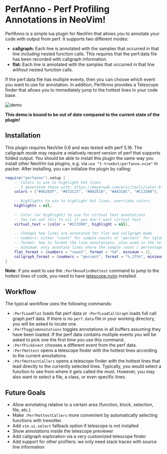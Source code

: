 # PerfAnno - Perf Profiling Annotations in NeoVim!

PerfAnno is a simple lua plugin for NeoVim that allows you to annotate your code with output from perf.
It supports two different modes:

* **callgraph:** Each line is annotated with the samples that occurred in that line *including* nested function calls. This requires that the perf.data file has been recorded with callgraph information.
* **flat:** Each line is annotated with the samples that occurred in that line *without* nested function calls.

If the perf.data file has multiple events, then you can choose which event you want to use for annotation.
In addition, PerfAnno provides a Telescope finder that allows you to immediately jump to the hottest lines in your code base.

![demo](https://user-images.githubusercontent.com/15610942/153112464-ebfee5f2-11c3-4185-ad96-2cf8e7f7cd42.gif)

**This demo is bound to be out of date compared to the current state of the plugin!**

## Installation

This plugin requires NeoVim 0.6 and was tested with perf 5.16.
The callgraph mode may require a relatively recent version of perf that supports folded output.
You should be able to install this plugin the same way you install other NeoVim lua plugins, e.g. via `use "t-troebst/perfanno.nvim"` in packer.
After installing, you can initialize the plugin by calling:

```lua
require("perfanno").setup {
    -- Colors to use to highlight hot lines
    -- I generated these with: https://meyerweb.com/eric/tools/color-blend
    colors = {"#46292F", "#672C23", "#892E18", "#AA310C", "#CC3300"},
    
    -- Highlights to use to highlight hot lines, overrides colors
    highlights = nil,
    
    -- Color (or highlight) to use for virtual text annotations
    -- You can set this to nil if you don't want virtual text
    virtual_text = {color = "#CC3300", highlight = nil},
    
    -- Changes how lines are annotated for flat and callgraph mode
    -- numbers: either "count" for sample counts or "percent" for (global) percentages
    -- format: how to format the line annotations, also used in the telescope finder
    -- mimimum: only annotate lines where the sample count / percentage is above this value
    flat_format = {numbers = "count", format = "%d", minimum = 1},
    callgraph_format = {numbers = "percent", format = "%.2f%%", minimum = 0.5},
}
```

**Note:** if you want to use the `:PerfAnnoFindHottest` command to jump to the hottest lines of code, you need to have [telescope.nvim](https://github.com/nvim-telescope/telescope.nvim) installed.

## Workflow

The typical workflow uses the following commands:

* `:PerfLoadFlat` loads flat perf data or `:PerfLoadCallGraph` loads full call graph perf data. If there is no `perf.data` file in your working directory, you will be asked to locate one.
* `:PerfToggleAnnotations` toggles annotations in all buffers assuming they have been loaded. If the perf data contains multiple events you will be asked to pick one the first time you use this command.
* `:PerfPickEvent` chooses a different event from the perf data.
* `:PerfHottest` opens a telescope finder with the hottest lines according to the current annotations.
* `:PerfHottestCallers` opens a telescope finder with the hottest lines that lead directly to the currently selected lines. Typically, you would select a function to see from where it gets called the most. However, you may also want to select a file, a class, or even specific lines.

## Future Goals

* Allow annotating relative to a certain area (function, block, selection, file, etc.)
* Make `:PerfHottestCallers` more convenient by automatically selecting functions with treesitter.
* Add `vim.ui.select` fallback option if telescope is not installed
* Show annotations inside the telescope previewer
* Add callgraph exploration via a very customized telescope finder
* Add support for other profilers: we only need stack traces with source line information
